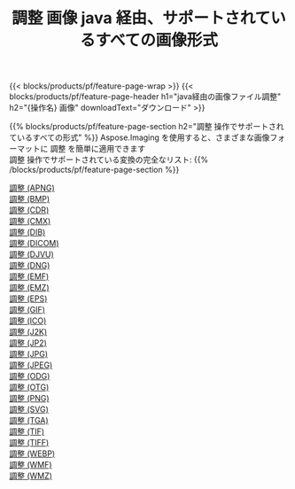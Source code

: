 ﻿---
title: 調整 画像 java 経由、サポートされているすべての画像形式 
weight: 3920
url: /ja/java/adjust 
lang: ja
langdirlevel: 2
locales: zh-hans,ja,it,ru,de,es,fr,nl,id,lt,pl,pt,vi,tr,ko,zh-hant,ar,hi,th,sv,cs,uk,he
description: Aspose.Imaging を使用すると、java 経由で簡単に 調整 イメージを作成できます
---

{{< blocks/products/pf/feature-page-wrap >}}
{{< blocks/products/pf/feature-page-header h1="java経由の画像ファイル調整" h2="{操作名} 画像" downloadText="ダウンロード" >}}


{{% blocks/products/pf/feature-page-section  h2="調整 操作でサポートされているすべての形式" %}}
Aspose.Imaging を使用すると、さまざまな画像フォーマットに 調整 を簡単に適用できます
<br/>
調整 操作でサポートされている変換の完全なリスト:
{{% /blocks/products/pf/feature-page-section %}}
<div class="container-fluid productfamilypage bg-gray">
    <div class="convertypes bg-gray agp-content section">
        <div class="container">
		<div class="row other-converters">
		    <div class='col-md-2 other-converter remove-lp remove-rp'><a href="/imaging/ja/java/adjust/apng" >調整 (APNG)</a></div><div class='col-md-2 other-converter remove-lp remove-rp'><a href="/imaging/ja/java/adjust/bmp" >調整 (BMP)</a></div><div class='col-md-2 other-converter remove-lp remove-rp'><a href="/imaging/ja/java/adjust/cdr" >調整 (CDR)</a></div><div class='col-md-2 other-converter remove-lp remove-rp'><a href="/imaging/ja/java/adjust/cmx" >調整 (CMX)</a></div><div class='col-md-2 other-converter remove-lp remove-rp'><a href="/imaging/ja/java/adjust/dib" >調整 (DIB)</a></div><div class='col-md-2 other-converter remove-lp remove-rp'><a href="/imaging/ja/java/adjust/dicom" >調整 (DICOM)</a></div><div class='col-md-2 other-converter remove-lp remove-rp'><a href="/imaging/ja/java/adjust/djvu" >調整 (DJVU)</a></div><div class='col-md-2 other-converter remove-lp remove-rp'><a href="/imaging/ja/java/adjust/dng" >調整 (DNG)</a></div><div class='col-md-2 other-converter remove-lp remove-rp'><a href="/imaging/ja/java/adjust/emf" >調整 (EMF)</a></div><div class='col-md-2 other-converter remove-lp remove-rp'><a href="/imaging/ja/java/adjust/emz" >調整 (EMZ)</a></div><div class='col-md-2 other-converter remove-lp remove-rp'><a href="/imaging/ja/java/adjust/eps" >調整 (EPS)</a></div><div class='col-md-2 other-converter remove-lp remove-rp'><a href="/imaging/ja/java/adjust/gif" >調整 (GIF)</a></div><div class='col-md-2 other-converter remove-lp remove-rp'><a href="/imaging/ja/java/adjust/ico" >調整 (ICO)</a></div><div class='col-md-2 other-converter remove-lp remove-rp'><a href="/imaging/ja/java/adjust/j2k" >調整 (J2K)</a></div><div class='col-md-2 other-converter remove-lp remove-rp'><a href="/imaging/ja/java/adjust/jp2" >調整 (JP2)</a></div><div class='col-md-2 other-converter remove-lp remove-rp'><a href="/imaging/ja/java/adjust/jpg" >調整 (JPG)</a></div><div class='col-md-2 other-converter remove-lp remove-rp'><a href="/imaging/ja/java/adjust/jpeg" >調整 (JPEG)</a></div><div class='col-md-2 other-converter remove-lp remove-rp'><a href="/imaging/ja/java/adjust/odg" >調整 (ODG)</a></div><div class='col-md-2 other-converter remove-lp remove-rp'><a href="/imaging/ja/java/adjust/otg" >調整 (OTG)</a></div><div class='col-md-2 other-converter remove-lp remove-rp'><a href="/imaging/ja/java/adjust/png" >調整 (PNG)</a></div><div class='col-md-2 other-converter remove-lp remove-rp'><a href="/imaging/ja/java/adjust/svg" >調整 (SVG)</a></div><div class='col-md-2 other-converter remove-lp remove-rp'><a href="/imaging/ja/java/adjust/tga" >調整 (TGA)</a></div><div class='col-md-2 other-converter remove-lp remove-rp'><a href="/imaging/ja/java/adjust/tif" >調整 (TIF)</a></div><div class='col-md-2 other-converter remove-lp remove-rp'><a href="/imaging/ja/java/adjust/tiff" >調整 (TIFF)</a></div><div class='col-md-2 other-converter remove-lp remove-rp'><a href="/imaging/ja/java/adjust/webp" >調整 (WEBP)</a></div><div class='col-md-2 other-converter remove-lp remove-rp'><a href="/imaging/ja/java/adjust/wmf" >調整 (WMF)</a></div><div class='col-md-2 other-converter remove-lp remove-rp'><a href="/imaging/ja/java/adjust/wmz" >調整 (WMZ)</a></div>
                </div>
        </div>
    </div>
</div>
<br/>
